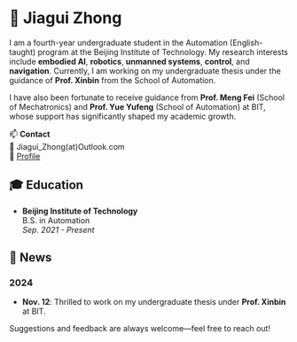 # 👋 Jiagui Zhong
I am a fourth-year undergraduate student in the Automation (English-taught) program at the Beijing Institute of Technology. My research interests include **embodied AI**, **robotics**, **unmanned systems**, **control**, and **navigation**. Currently, I am working on my undergraduate thesis under the guidance of **Prof. Xinbin** from the School of Automation.

I have also been fortunate to receive guidance from **Prof. Meng Fei** (School of Mechatronics) and **Prof. Yue Yufeng** (School of Automation) at BIT, whose support has significantly shaped my academic growth.

📫 **Contact**  
📧 Jiagui_Zhong(at)Outlook.com  
🔗 [Profile](https://zhongjiagui.github.io/ZhongJiagui/)


## 🎓 Education
- **Beijing Institute of Technology**  
  B.S. in Automation  
  *Sep. 2021 - Present*


## 📰 News
### 2024
- **Nov. 12**: Thrilled to work on my undergraduate thesis under **Prof. Xinbin** at BIT.

Suggestions and feedback are always welcome—feel free to reach out!
